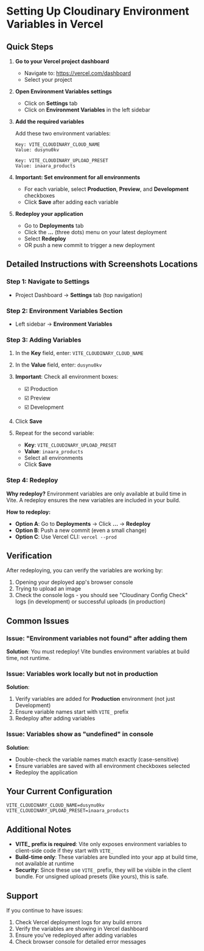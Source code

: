 # Setting Up Cloudinary Environment Variables in Vercel

## Quick Steps

1. **Go to your Vercel project dashboard**
   - Navigate to: https://vercel.com/dashboard
   - Select your project

2. **Open Environment Variables settings**
   - Click on **Settings** tab
   - Click on **Environment Variables** in the left sidebar

3. **Add the required variables**

   Add these two environment variables:

   ```
   Key: VITE_CLOUDINARY_CLOUD_NAME
   Value: dusynu0kv
   ```

   ```
   Key: VITE_CLOUDINARY_UPLOAD_PRESET
   Value: inaara_products
   ```

4. **Important: Set environment for all environments**
   - For each variable, select **Production**, **Preview**, and **Development** checkboxes
   - Click **Save** after adding each variable

5. **Redeploy your application**
   - Go to **Deployments** tab
   - Click the **...** (three dots) menu on your latest deployment
   - Select **Redeploy**
   - OR push a new commit to trigger a new deployment

## Detailed Instructions with Screenshots Locations

### Step 1: Navigate to Settings
- Project Dashboard → **Settings** tab (top navigation)

### Step 2: Environment Variables Section
- Left sidebar → **Environment Variables**

### Step 3: Adding Variables
1. In the **Key** field, enter: `VITE_CLOUDINARY_CLOUD_NAME`
2. In the **Value** field, enter: `dusynu0kv`
3. **Important**: Check all environment boxes:
   - ☑️ Production
   - ☑️ Preview  
   - ☑️ Development
4. Click **Save**

5. Repeat for the second variable:
   - **Key**: `VITE_CLOUDINARY_UPLOAD_PRESET`
   - **Value**: `inaara_products`
   - Select all environments
   - Click **Save**

### Step 4: Redeploy
**Why redeploy?** Environment variables are only available at build time in Vite. A redeploy ensures the new variables are included in your build.

**How to redeploy:**
- **Option A**: Go to **Deployments** → Click **...** → **Redeploy**
- **Option B**: Push a new commit (even a small change)
- **Option C**: Use Vercel CLI: `vercel --prod`

## Verification

After redeploying, you can verify the variables are working by:

1. Opening your deployed app's browser console
2. Trying to upload an image
3. Check the console logs - you should see "Cloudinary Config Check" logs (in development) or successful uploads (in production)

## Common Issues

### Issue: "Environment variables not found" after adding them
**Solution**: You must redeploy! Vite bundles environment variables at build time, not runtime.

### Issue: Variables work locally but not in production
**Solution**: 
1. Verify variables are added for **Production** environment (not just Development)
2. Ensure variable names start with `VITE_` prefix
3. Redeploy after adding variables

### Issue: Variables show as "undefined" in console
**Solution**:
- Double-check the variable names match exactly (case-sensitive)
- Ensure variables are saved with all environment checkboxes selected
- Redeploy the application

## Your Current Configuration

```
VITE_CLOUDINARY_CLOUD_NAME=dusynu0kv
VITE_CLOUDINARY_UPLOAD_PRESET=inaara_products
```

## Additional Notes

- **VITE_ prefix is required**: Vite only exposes environment variables to client-side code if they start with `VITE_`
- **Build-time only**: These variables are bundled into your app at build time, not available at runtime
- **Security**: Since these use `VITE_` prefix, they will be visible in the client bundle. For unsigned upload presets (like yours), this is safe.

## Support

If you continue to have issues:
1. Check Vercel deployment logs for any build errors
2. Verify the variables are showing in Vercel dashboard
3. Ensure you've redeployed after adding variables
4. Check browser console for detailed error messages

